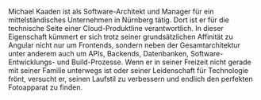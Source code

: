 Michael Kaaden ist als Software-Architekt und Manager für ein mittelständisches
Unternehmen in Nürnberg tätig. Dort ist er für die technische Seite einer
Cloud-Produktline verantwortlich. In dieser Eigenschaft kümmert er sich trotz
seiner grundsätzlichen Affinität zu Angular nicht nur um Frontends, sondern
neben der Gesamtarchitektur unter anderem auch um APIs, Backends, Datenbanken,
Software-Entwicklungs- und Build-Prozesse. Wenn er in seiner Freizeit nicht
gerade mit seiner Familie unterwegs ist oder seiner Leidenschaft für Technologie
frönt, versucht er, seinen Laufstil zu verbessern und endlich den perfekten
Fotoapparat zu finden.
